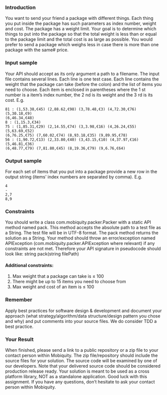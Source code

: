 
### Introduction
You want to send your friend a package with different things.
Each thing you put inside the package has such parameters as index number, weight and cost. The
package has a weight limit. Your goal is to determine which things to put into the package so that the
total weight is less than or equal to the package limit and the total cost is as large as possible.
You would prefer to send a package which weighs less in case there is more than one package with the
same# price.

### Input sample
Your API should accept as its only argument a path to a filename. The input file contains several lines.
Each line is one test case.
Each line contains the weight that the package can take (before the colon) and the list of items you need
to choose. Each item is enclosed in parentheses where the 1 st number is a item’s index number, the 2 nd
is its weight and the 3 rd is its cost. E.g.
```
81 : (1,53.38,€45) (2,88.62,€98) (3,78.48,€3) (4,72.30,€76) (5,30.18,€9)
(6,46.34,€48)
8 : (1,15.3,€34)
75 : (1,85.31,€29) (2,14.55,€74) (3,3.98,€16) (4,26.24,€55) (5,63.69,€52)
(6,76.25,€75) (7,60.02,€74) (8,93.18,€35) (9,89.95,€78)
56 : (1,90.72,€13) (2,33.80,€40) (3,43.15,€10) (4,37.97,€16) (5,46.81,€36)
(6,48.77,€79) (7,81.80,€45) (8,19.36,€79) (9,6.76,€64)
```

### Output sample
For each set of items that you put into a package provide a new row in the output string (items’ index
numbers are separated by comma). E.g.
```
4
-
2,7
8,9
```

### Constraints
You should write a class com.mobiquity.packer.Packer with a static API method named pack. This
method accepts the absolute path to a test file as a String. The test file will be in UTF-8 format. The pack
method returns the solution as a String.
Your method should throw an error/exception named APIException
(com.mobiquity.packer.APIException where relevant) if any constraints are not met. Therefore your API
signature in pseudocode should look like:
string pack(string filePath)

#### Additional constraints:
1. Max weight that a package can take is ≤ 100
2. There might be up to 15 items you need to choose from
3. Max weight and cost of an item is ≤ 100

### Remember
Apply best practices for software design & development and document your approach (what
strategy/algorithm/data structure/design pattern you chose and why) and put comments into your
source files. We do consider TDD a best practice.

### Your Result
When finished, please send a link to a public repository or a zip file to your contact person within
Mobiquity. The zip file/repository should include the source files for your solution. The source code will
be examined by one of our developers. Note that your delivered source code should be considered
production release ready.
Your solution is meant to be used as a cross platform library, NOT as a standalone application.
Good luck with this assignment. If you have any questions, don’t hesitate to ask your contact person
within Mobiquity.
